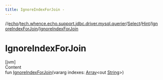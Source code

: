 ```yaml
---
title: IgnoreIndexForJoin -
---
```

//[echo](../../../../index.md)/[tech.whence.echo.support.jdbc.driver.mysql.querier](../../../index.md)/[Select](../../index.md)/[Hint](../index.md)/[IgnoreIndexForJoin](index.md)/[IgnoreIndexForJoin](-ignore-index-for-join.md)



# IgnoreIndexForJoin  
[jvm]  
Content  
fun [IgnoreIndexForJoin](-ignore-index-for-join.md)(vararg indexes: [Array](https://kotlinlang.org/api/latest/jvm/stdlib/kotlin/-array/index.html)<out [String](https://kotlinlang.org/api/latest/jvm/stdlib/kotlin/-string/index.html)>)  



